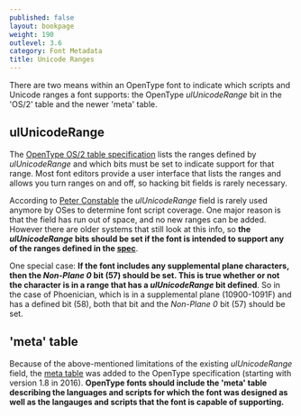 ```yaml
---
published: false
layout: bookpage
weight: 190
outlevel: 3.6
category: Font Metadata
title: Unicode Ranges
---
```


There are two means within an OpenType font to indicate which scripts and Unicode ranges a font supports: the OpenType _ulUnicodeRange_ bit in the 'OS/2' table and the newer 'meta' table.

## ulUnicodeRange

The [OpenType OS/2 table specification][UnicodeRanges] lists the ranges defined by _ulUnicodeRange_ and which bits must be set to indicate support for that range. Most font editors provide a user interface that lists the ranges and allows you turn ranges on and off, so hacking bit fields is rarely necessary.

According to [Peter Constable][PCTYPOLabs18] the _ulUnicodeRange_ field is rarely used anymore by OSes to determine font script coverage. One major reason is that the field has run out of space, and no new ranges can be added. However there are older systems that still look at this info, so **the _ulUnicodeRange_ bits should be set if the font is intended to support any of the ranges defined in the [spec][UnicodeRanges]**.

One special case: **If the font includes any supplemental plane characters, then the _Non-Plane 0_ bit (57) should be set. This is true whether or not the character is in a range that has a _ulUnicodeRange_ bit defined**. So in the case of Phoenician, which is in a supplemental plane (10900-1091F) and has a defined bit (58), both that bit and the _Non-Plane 0_ bit (57) should be set.


## 'meta' table

Because of the above-mentioned limitations of the existing _ulUnicodeRange_ field, the [meta table][MetaTable] was added to the OpenType specification (starting with version 1.8 in 2016). **OpenType fonts should include the 'meta' table describing the languages and scripts for which the font was designed as well as the langauges and scripts that the font is capable of supporting.**


[UnicodeRanges]: https://docs.microsoft.com/en-us/typography/opentype/spec/os2#ur
[MetaTable]: https://docs.microsoft.com/en-us/typography/opentype/spec/meta
[PCTYPOLabs18]: https://www.youtube.com/watch?v=eVWWAvhzrq8
[Miao]: https://www.unicode.org/charts/PDF/U16F00.pdf
